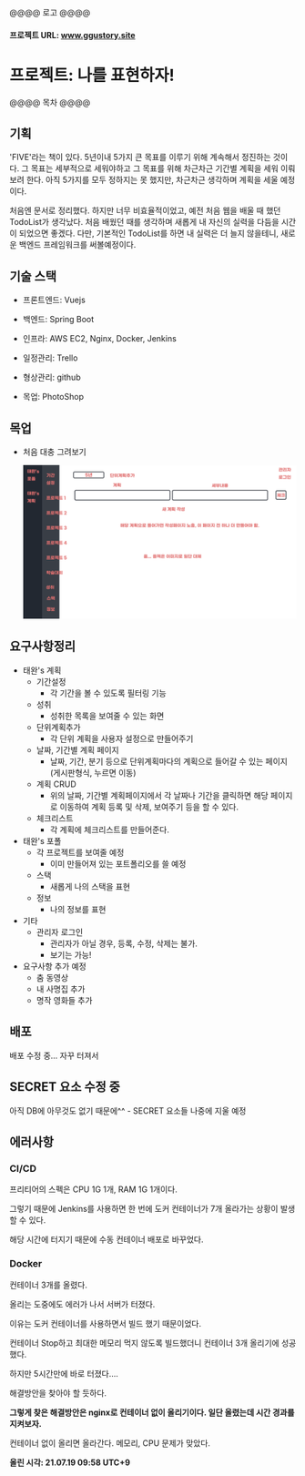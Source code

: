 @@@@ 로고 @@@@

#### 프로젝트 URL: www.ggustory.site



# 프로젝트: 나를 표현하자!

@@@@ 목차 @@@@



## 기획

 'FIVE'라는 책이 있다. 5년이내 5가지 큰 목표를 이루기 위해 계속해서 정진하는 것이다. 그 목표는 세부적으로 세워야하고 그 목표를 위해 차근차근 기간별 계획을 세워 이뤄보려 한다. 아직 5가지를 모두 정하지는 못 했지만, 차근차근 생각하며 계획을 세울 예정이다.

 처음엔 문서로 정리했다. 하지만 너무 비효율적이었고, 예전 처음 웹을 배울 때 했던 TodoList가 생각났다. 처음 배웠던 때를 생각하며 새롭게 내 자신의 실력을 다듬을 시간이 되었으면 좋겠다. 다만, 기본적인 TodoList를 하면 내 실력은 더 늘지 않을테니, 새로운 백엔드 프레임워크를 써볼예정이다.



## 기술 스택

* 프론트엔드: Vuejs
* 백엔드: Spring Boot
* 인프라: AWS EC2, Nginx, Docker, Jenkins

* 일정관리: Trello
* 형상관리: github
* 목업: PhotoShop



## 목업

* 처음 대충 그려보기

  ![나의 계획 사이트](README.assets/%EB%82%98%EC%9D%98%20%EA%B3%84%ED%9A%8D%20%EC%82%AC%EC%9D%B4%ED%8A%B8.png)





## 요구사항정리

* 태완's 계획
  * 기간설정
    * 각 기간을 볼 수 있도록 필터링 기능
  * 성취
    * 성취한 목록을 보여줄 수 있는 화면
  * 단위계획추가
    * 각 단위 계획을 사용자 설정으로 만들어주기
  * 날짜, 기간별 계획 페이지
    * 날짜, 기간, 분기 등으로 단위계획마다의 계획으로 들어갈 수 있는 페이지(게시판형식, 누르면 이동)
  * 계획 CRUD
    * 위의 날짜, 기간별 계획페이지에서 각 날짜나 기간을 클릭하면 해당 페이지로 이동하여 계획 등록 및 삭제, 보여주기 등을 할 수 있다.
  * 체크리스트
    * 각 계획에 체크리스트를 만들어준다.
* 태완's 포폴
  * 각 프로젝트를 보여줄 예정
    * 이미 만들어져 있는 포트폴리오를 쓸 예정
  * 스택
    * 새롭게 나의 스택을 표현
  * 정보
    * 나의 정보를 표현
* 기타
  * 관리자 로그인
    * 관리자가 아닐 경우, 등록, 수정, 삭제는 불가.
    * 보기는 가능!
* 요구사항 추가 예정
  * 춤 동영상
  * 내 사명집 추가
  * 명작 영화들 추가



## 배포

배포 수정 중... 자꾸 터져서



## SECRET 요소 수정 중

아직 DB에 아무것도 없기 때문에^^ - SECRET 요소들 나중에 지울 예정



## 에러사항

### CI/CD

프리티어의 스펙은 CPU 1G 1개, RAM 1G 1개이다.

그렇기 때문에 Jenkins를 사용하면 한 번에 도커 컨테이너가 7개 올라가는 상황이 발생할 수 있다.

해당 시간에 터지기 때문에 수동 컨테이너 배포로 바꾸었다.



### Docker

컨테이너 3개를 올렸다.

올리는 도중에도 에러가 나서 서버가 터졌다.

이유는 도커 컨테이너를 사용하면서 빌드 했기 때문이었다.

컨테이너 Stop하고 최대한 메모리 먹지 않도록 빌드했더니 컨테이너 3개 올리기에 성공했다.

하지만 5시간만에 바로 터졌다....

해결방안을 찾아야 할 듯하다.

**그렇게 찾은 해결방안은 nginx로 컨테이너 없이 올리기이다. 일단 올렸는데 시간 경과를 지켜보자.**



컨테이너 없이 올리면 올라간다. 메모리, CPU 문제가 맞았다.

**올린 시각: 21.07.19 09:58 UTC+9**

